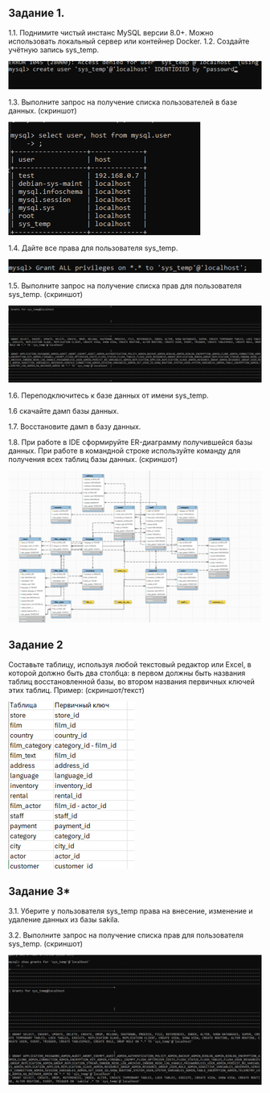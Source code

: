 
## Задание 1.
1.1. Поднимите чистый инстанс MySQL версии 8.0+. Можно использовать локальный сервер или контейнер Docker.
1.2. Создайте учётную запись sys_temp.

![task 1 ](https://github.com/Padawan18/databases/blob/main/mysql6.png)

1.3. Выполните запрос на получение списка пользователей в базе данных. (скриншот)

![task 1 ](https://github.com/Padawan18/databases/blob/main/mysql2.png)


1.4. Дайте все права для пользователя sys_temp.

![task 1 ](https://github.com/Padawan18/databases/blob/main/mysql5.png)

1.5. Выполните запрос на получение списка прав для пользователя sys_temp. (скриншот)

![task 1 ](https://github.com/Padawan18/databases/blob/main/mysql1.png)

1.6. Переподключитесь к базе данных от имени sys_temp.

1.6 скачайте дамп базы данных.

1.7. Восстановите дамп в базу данных.

1.8. При работе в IDE сформируйте ER-диаграмму получившейся базы данных. При работе в командной строке используйте команду для получения всех таблиц базы данных. (скриншот)

![task 1 ](https://github.com/Padawan18/databases/blob/main/mysql4.png)



## Задание 2

Составьте таблицу, используя любой текстовый редактор или Excel, в которой должно быть два столбца: в первом должны быть названия таблиц восстановленной базы, во втором названия первичных ключей этих таблиц. Пример: (скриншот/текст)

![task 1 ](https://github.com/Padawan18/databases/blob/main/32.png)


## Задание 3*
3.1. Уберите у пользователя sys_temp права на внесение, изменение и удаление данных из базы sakila.

3.2. Выполните запрос на получение списка прав для пользователя sys_temp. (скриншот)

![task 1 ](https://github.com/Padawan18/databases/blob/main/mysql3.1.png)
